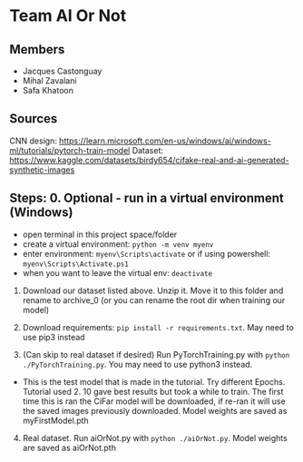 # Team AI Or Not

## Members

- Jacques Castonguay
- Mihal Zavalani
- Safa Khatoon

## Sources

CNN design:
https://learn.microsoft.com/en-us/windows/ai/windows-ml/tutorials/pytorch-train-model
Dataset:
https://www.kaggle.com/datasets/birdy654/cifake-real-and-ai-generated-synthetic-images

## Steps: 0. Optional - run in a virtual environment (Windows)

- open terminal in this project space/folder
- create a virtual environment: `python -m venv myenv`
- enter environment: `myenv\Scripts\activate` or if using powershell: `myenv\Scripts\Activate.ps1`
- when you want to leave the virtual env: `deactivate`

1. Download our dataset listed above. Unzip it. Move it to this folder and rename to archive_0 (or you can rename the root dir when training our model)

2. Download requirements: `pip install -r requirements.txt`. May need to use pip3 instead

3. (Can skip to real dataset if desired) Run PyTorchTraining.py with `python ./PyTorchTraining.py`. You may need to use python3 instead.

- This is the test model that is made in the tutorial. Try different Epochs. Tutorial used 2. 10 gave best results but took a while to train. The first time this is ran the CiFar model will be downloaded, if re-ran it will use the saved images previously downloaded. Model weights are saved as myFirstModel.pth

4. Real dataset. Run aiOrNot.py with `python ./aiOrNot.py`. Model weights are saved as aiOrNot.pth
